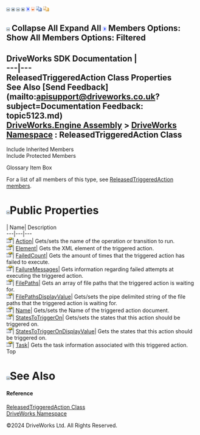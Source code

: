![](dotnetimages/collapse.gif) ![](dotnetimages/expand.gif) ![](dotnetimages/collapse.gif) ![](dotnetimages/expand.gif) ![](dotnetimages/drpdown.gif) ![](dotnetimages/drpdown_orange.gif) ![](dotnetimages/copycode.gif) ![](dotnetimages/copycodeHighlight.gif)

![](dotnetimages/collapse.gif) Collapse All Expand All ![](dotnetimages/drpdown.gif) Members Options: Show All  Members Options: Filtered   
---  
DriveWorks SDK Documentation  |   
---|---  
ReleasedTriggeredAction Class Properties   
See Also [Send Feedback](mailto:apisupport@driveworks.co.uk?subject=Documentation Feedback: topic5123.md)  
[DriveWorks.Engine Assembly](topic2156.md) > [DriveWorks Namespace](topic2159.md) : ReleasedTriggeredAction Class  
---  
  
Include Inherited Members    
Include Protected Members    


Glossary Item Box

For a list of all members of this type, see [ReleasedTriggeredAction members](topic5124.md).

# ![](dotnetimages/collapse.gif)Public Properties

| Name| Description  
---|---|---  
![Public Property](dotnetimages/publicProperty.gif)| [Action](topic5135.md)| Gets/sets the name of the operation or transition to run.   
![Public Property](dotnetimages/publicProperty.gif)| [Element](topic5136.md)| Gets the XML element of the triggered action.   
![Public Property](dotnetimages/publicProperty.gif)| [FailedCount](topic5137.md)| Gets the amount of times that the triggered action has failed to execute.   
![Public Property](dotnetimages/publicProperty.gif)| [FailureMessages](topic5138.md)| Gets information regarding failed attempts at executing the triggered action.   
![Public Property](dotnetimages/publicProperty.gif)| [FilePaths](topic5139.md)| Gets an array of file paths that the triggered action is waiting for.   
![Public Property](dotnetimages/publicProperty.gif)| [FilePathsDisplayValue](topic5140.md)| Gets/sets the pipe delimited string of the file paths that the triggered action is waiting for.   
![Public Property](dotnetimages/publicProperty.gif)| [Name](topic5141.md)| Gets/sets the Name of the triggered action document.   
![Public Property](dotnetimages/publicProperty.gif)| [StatesToTriggerOn](topic5142.md)| Gets/sets the states that this action should be triggered on.   
![Public Property](dotnetimages/publicProperty.gif)| [StatesToTriggerOnDisplayValue](topic5143.md)| Gets the states that this action should be triggered on.   
![Public Property](dotnetimages/publicProperty.gif)| [Task](topic5144.md)| Gets the task information associated with this triggered action.   
Top

# ![](dotnetimages/collapse.gif)See Also

#### Reference

[ReleasedTriggeredAction Class](topic5123.md)   
[DriveWorks Namespace](topic2159.md)

©2024 DriveWorks Ltd. All Rights Reserved.
